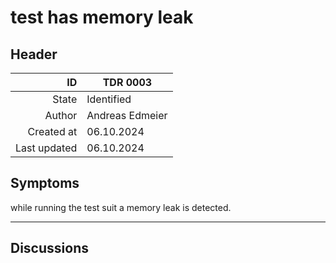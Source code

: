 # test has memory leak
## Header
| ID           | TDR 0003 |
| -----------: | ---- |
| State        | Identified |
| Author       | Andreas Edmeier |
| Created at   | 06.10.2024 |
| Last updated | 06.10.2024 |

## Symptoms
<!-- Observable signs indicating the presence of the technical debt (e.g., frequent bugs, slow performance). -->
while running the test suit a memory leak is detected.

<!-- ## Context
must be filled in `Analyzed` state -->
<!-- Detailed background information, including why the debt was incurred (e.g., rushed deadlines, outdated technologies). -->

<!-- ## Impact
must be filled in `Analyzed` state-->
<!-- How the debt affects system performance, scalability, maintainability, etc. -->

<!-- ## Cost of Delay
must be filled in `Analyzed` state-->
<!-- Consequences of postponing the resolution of the debt. -->

<!-- ## Solution
must be filled in `Resolved` state-->
<!-- action or strategie taken to resolve the debt. -->

<!-- ## Justification
must be filled in `Rejected` state-->
<!-- explanation why this is not a technical depth or why it needs to stay (e.g., is depended on by ..., is there for securety of ...). -->

<!-- TEMPLATE
## See Also
 - [TDR 0000](tdr_0000.md) reason why this is relaited
-->

-----
## Discussions
<!-- TEMPLATE
### Toppic
NAME
> COMMENT
-->
